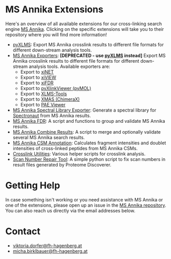 # MS Annika Extensions

Here's an overview of all available extensions for our cross-linking search
engine [MS Annika](https://github.com/hgb-bin-proteomics/MSAnnika). Clicking
on the specific extensions will take you to their repository where you will find
more information!

- [pyXLMS](https://github.com/hgb-bin-proteomics/pyXLMS): Export MS Annika crosslink results to different file formats for different down-stream analysis tools.
- [MS Annika Exporters](https://github.com/hgb-bin-proteomics/MSAnnika_exporters): **\[DEPRECATED - use [pyXLMS](https://github.com/hgb-bin-proteomics/pyXLMS) instead\]** Export MS Annika crosslink results to different file formats for different down-stream analysis tools. Available exporters are:
  - Export to [xiNET](https://crosslinkviewer.org/)
  - Export to [xiVIEW](https://xiview.org/xiNET_website/index.php)
  - Export to [xiFDR](https://github.com/Rappsilber-Laboratory/xiFDR)
  - Export to [pyXlinkViewer (pyMOL)](https://github.com/BobSchiffrin/PyXlinkViewer)
  - Export to [XLMS-Tools](https://gitlab.com/topf-lab/xlms-tools)
  - Export to [XMAS (ChimeraX)](https://github.com/ScheltemaLab/ChimeraX_bundle)
  - Export to [PAE Viewer](http://www.subtiwiki.uni-goettingen.de/v4/paeViewerDemo)
- [MS Annika Spectral Library Exporter](https://github.com/hgb-bin-proteomics/MSAnnika_Spectral_Library_exporter): Generate a spectral library for [Spectronaut](https://biognosys.com/software/spectronaut/) from MS Annika results.
- [MS Annika FDR](https://github.com/hgb-bin-proteomics/MSAnnika_FDR): A script and functions to group and validate MS Annika results.
- [MS Annika Combine Results](https://github.com/hgb-bin-proteomics/MSAnnika_Combine_Results): A script to merge and optionally validate several MS Annika search results.
- [MS Annika CSM Annotation](https://github.com/hgb-bin-proteomics/MSAnnika_CSM_Annotation): Calculates fragment intensities and doublet intensities of cross-linked peptides from MS Annika CSMs.
- [Crosslink Utilities](https://github.com/hgb-bin-proteomics/Crosslink_Utils): Various helper scripts for crosslink analysis.
- [Scan Number Repair Tool](https://github.com/hgb-bin-proteomics/Proteome_Discoverer_MGF_Scan_Number_Repair_Tool): A simple python script to fix scan numbers in result files generated by Proteome Discoverer.

# Getting Help

In case something isn't working or you need assistance with MS Annika or one of
the extensions, please open up an issue in the [MS Annika repository](https://github.com/hgb-bin-proteomics/MSAnnika/issues). You can also reach us directly
via the email addresses below.

# Contact

- [viktoria.dorfer@fh-hagenberg.at](mailto:viktoria.dorfer@fh-hagenberg.at)
- [micha.birklbauer@fh-hagenberg.at](mailto:micha.birklbauer@fh-hagenberg.at)

